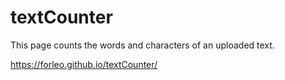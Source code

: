 # textCounter
This page counts the words and characters of an uploaded text.

https://forleo.github.io/textCounter/
